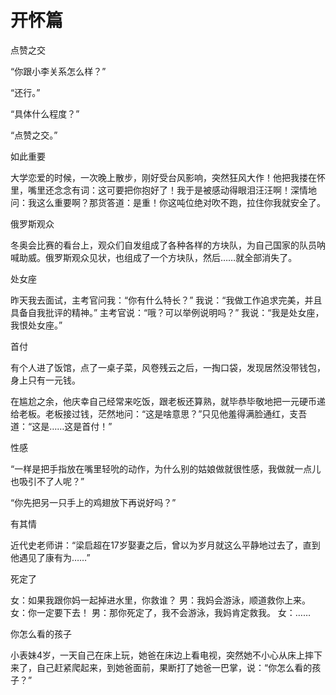 # 开怀篇

点赞之交 

“你跟小李关系怎么样？” 

“还行。” 

“具体什么程度？” 

“点赞之交。” 

如此重要 

大学恋爱的时候，一次晚上散步，刚好受台风影响，突然狂风大作！他把我搂在怀里，嘴里还念念有词：这可要把你抱好了！我于是被感动得眼泪汪汪啊！深情地问：我这么重要啊？那货答道：是重！你这吨位绝对吹不跑，拉住你我就安全了。 

俄罗斯观众 

冬奥会比赛的看台上，观众们自发组成了各种各样的方块队，为自己国家的队员呐喊助威。俄罗斯观众见状，也组成了一个方块队，然后……就全部消失了。 

处女座 

昨天我去面试，主考官问我：“你有什么特长？” 我说：“我做工作追求完美，并且具备自我批评的精神。” 主考官说：“哦？可以举例说明吗？” 我说：“我是处女座，我恨处女座。” 

首付 

有个人进了饭馆，点了一桌子菜，风卷残云之后，一掏口袋，发现居然没带钱包，身上只有一元钱。 

在尴尬之余，他庆幸自己经常来吃饭，跟老板还算熟，就毕恭毕敬地把一元硬币递给老板。老板接过钱，茫然地问：“这是啥意思？”只见他羞得满脸通红，支吾道：“这是……这是首付！” 

性感 

“一样是把手指放在嘴里轻吮的动作，为什么别的姑娘做就很性感，我做就一点儿也吸引不了人呢？” 

“你先把另一只手上的鸡翅放下再说好吗？” 

有其情 

近代史老师讲：“梁启超在17岁娶妻之后，曾以为岁月就这么平静地过去了，直到他遇见了康有为……” 

死定了 

女：如果我跟你妈一起掉进水里，你救谁？ 男：我妈会游泳，顺道救你上来。 女：你一定要下去！ 男：那你死定了，我不会游泳，我妈肯定救我。 女：…… 

你怎么看的孩子 

小表妹4岁，一天自己在床上玩，她爸在床边上看电视，突然她不小心从床上摔下来了，自己赶紧爬起来，到她爸面前，果断打了她爸一巴掌，说：“你怎么看的孩子？”